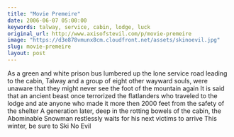 ```yaml
---
title: "Movie Premeire"
date: 2006-06-07 05:00:00
keywords: talway, service, cabin, lodge, luck
original_url: http://www.axisofstevil.com/p/movie-premeire
image: "https://d3e878vmunx8cm.cloudfront.net/assets/skinoevil.jpg"
slug: movie-premeire
layout: post
---
```


As a green and white prison bus lumbered up the lone service road leading to the cabin, Talway and a group of eight other wayward souls, were unaware that they might never see the foot of the mountain again It is said that an ancient beast once terrorized the flatlanders who traveled to the lodge and ate anyone who made it more then 2000 feet from the safety of the shelter A generation later, deep in the rotting bowels of the cabin, the Abominable Snowman restlessly waits for his next victims to arrive This winter, be sure to Ski No Evil

